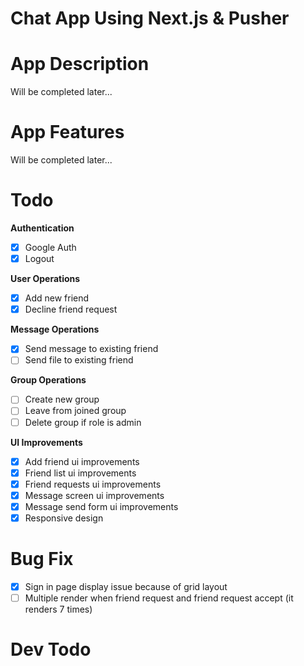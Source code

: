 # Chat App Using Next.js & Pusher

# App Description
Will be completed later...

# App Features
Will be completed later...

# Todo
**Authentication**
- [x] Google Auth
- [x] Logout

**User Operations**
- [x] Add new friend
- [x] Decline friend request

**Message Operations**
- [x] Send message to existing friend
- [ ] Send file to existing friend

**Group Operations**
- [ ] Create new group
- [ ] Leave from joined group
- [ ] Delete group if role is admin

**UI Improvements**
- [x] Add friend ui improvements
- [x] Friend list ui improvements
- [x] Friend requests ui improvements
- [x] Message screen ui improvements
- [x] Message send form ui improvements
- [x] Responsive design

# Bug Fix
- [x] Sign in page display issue because of grid layout
- [ ] Multiple render when friend request and friend request accept (it renders 7 times)

# Dev Todo
